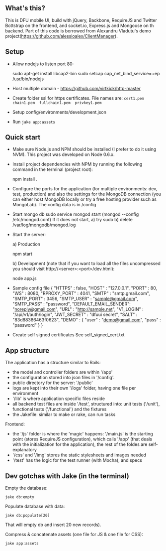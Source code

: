 ## What's this?

This is DFU mobile UI, build with jQuery, Backbone, RequireJS and Twitter Bottstrap on the frontend, and socket.io, Express.js and Mongoose on th backend.
Part of this code is borrowed from Alexandru Vladutu's demo project(https://github.com/alessioalex/ClientManager).

## Setup

- Allow nodejs to listen port 80:

    sudo apt-get install libcap2-bin
    sudo setcap cap_net_bind_service=+ep /usr/bin/nodejs

- Host multiple domain - https://github.com/virtkick/http-master
- Create folder ssl for https certificates. File names are: `cert1.pem  chain1.pem  fullchain1.pem  privkey1.pem`
- Setup config/environments/development.json
- Run `jake app:assets`

## Quick start

- Make sure Node.js and NPM should be installed (I prefer to do it using NVM). This project was developed on Node 0.6.x.
- Install project dependencies with NPM by running the following command in the terminal (project root): 

    npm install .

- Configure the ports for the application (for multiple environments: dev, test, production) and also the settings for the MongoDB connection (you can either host MongoDB locally or try a free hosting provider such as MongoLab). The config data is in /config
- Start mongo db
  sudo service mongod start (mongod --config /etc/mongod.conf)
  If it does not start, a) try sudo b) delete /var/log/mongodb/mongod.log

- Start the server:

  a) Production

    npm start 

  b) Development (note that if you want to load all the files uncompressed you should visit http://&lt;server&gt;:&lt;port&gt;/dev.html):

    node app.js

- Sample config file
{
    "HTTPS"       : false,
    "HOST"        : "127.0.0.1",
    "PORT"        : 80,
    "WS"          : 8080,
    "RPROXY_PORT" : 4041,
    "SMTP"        : "smtp.gmail.com",
    "SMTP_PORT"   : 3456,
    "SMTP_USER"   : "sample@gmail.com",
    "SMTP_PASS"   : "password",
	"DEFAULT_EMAIL_SENDER": "noreply@gmail.com",
    "URL"         : "http://sample.net",
    "V1_LOGIN"    : "/api/v1/auth/login",
    "JWT_SECRET"  : "dfuui secret",
    "SALT"        : "83d88386463f0623",
    "DEMO"        :
    {
        "user"   : "demo@gmail.com",
        "pass"   : "password"
    }
}

- Create self signed certificates
See self_signed_cert.txt

## App structure

The application has a structure similar to Rails:

- the model and controller folders are within '/app'
- the configuration stored into json files in '/config'.
- public directory for the server: '/public'
- logs are kept into their own '/logs' folder, having one file per environment
- '/lib' is where application specific files reside
- all backend test files are inside '/test', structured into: unit tests ('/unit'), functional tests ('/functional') and the fixtures
- the Jakefile: similar to make or rake, can run tasks

Frontend:

- the '/js' folder is where the 'magic' happens: '/main.js' is the starting point (stores RequireJS configuration), which calls '/app' (that deals with the initialization for the application), the rest of the foldes are self-explanatory
- '/css' and '/img' stores the static stylesheets and images needed
- '/test' has the logic for the test runner (with Mocha), and specs

## Dev gotchas with Jake (in the terminal)

Empty the database:

    jake db:empty

Populate database with data:
    
    jake db:populate[20]

That will empty db and insert 20 new records).

Compress & concatenate assets (one file for JS & one file for CSS):

    jake app:assets

